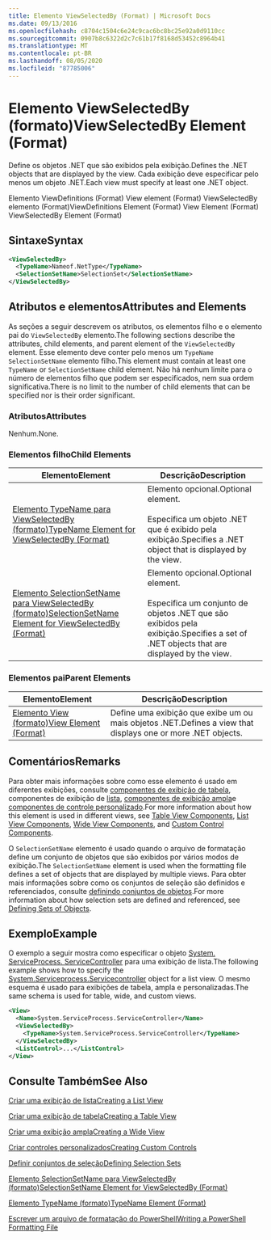 ```yaml
---
title: Elemento ViewSelectedBy (Format) | Microsoft Docs
ms.date: 09/13/2016
ms.openlocfilehash: c8704c1504c6e24c9cac6bc8bc25e92a0d9110cc
ms.sourcegitcommit: 0907b8c6322d2c7c61b17f8168d53452c8964b41
ms.translationtype: MT
ms.contentlocale: pt-BR
ms.lasthandoff: 08/05/2020
ms.locfileid: "87785006"
---
```

# <a name="viewselectedby-element-format"></a><span data-ttu-id="fdbfb-102">Elemento ViewSelectedBy (formato)</span><span class="sxs-lookup"><span data-stu-id="fdbfb-102">ViewSelectedBy Element (Format)</span></span>

<span data-ttu-id="fdbfb-103">Define os objetos .NET que são exibidos pela exibição.</span><span class="sxs-lookup"><span data-stu-id="fdbfb-103">Defines the .NET objects that are displayed by the view.</span></span> <span data-ttu-id="fdbfb-104">Cada exibição deve especificar pelo menos um objeto .NET.</span><span class="sxs-lookup"><span data-stu-id="fdbfb-104">Each view must specify at least one .NET object.</span></span>

<span data-ttu-id="fdbfb-105">Elemento ViewDefinitions (Format) View element (Format) ViewSelectedBy elemento (Format)</span><span class="sxs-lookup"><span data-stu-id="fdbfb-105">ViewDefinitions Element (Format) View Element (Format) ViewSelectedBy Element (Format)</span></span>

## <a name="syntax"></a><span data-ttu-id="fdbfb-106">Sintaxe</span><span class="sxs-lookup"><span data-stu-id="fdbfb-106">Syntax</span></span>

```xml
<ViewSelectedBy>
  <TypeName>Nameof.NetType</TypeName>
  <SelectionSetName>SelectionSet</SelectionSetName>
</ViewSelectedBy>
```

## <a name="attributes-and-elements"></a><span data-ttu-id="fdbfb-107">Atributos e elementos</span><span class="sxs-lookup"><span data-stu-id="fdbfb-107">Attributes and Elements</span></span>

<span data-ttu-id="fdbfb-108">As seções a seguir descrevem os atributos, os elementos filho e o elemento pai do `ViewSelectedBy` elemento.</span><span class="sxs-lookup"><span data-stu-id="fdbfb-108">The following sections describe the attributes, child elements, and parent element of the `ViewSelectedBy` element.</span></span> <span data-ttu-id="fdbfb-109">Esse elemento deve conter pelo menos um `TypeName` `SelectionSetName` elemento filho.</span><span class="sxs-lookup"><span data-stu-id="fdbfb-109">This element must contain at least one `TypeName` or `SelectionSetName` child element.</span></span> <span data-ttu-id="fdbfb-110">Não há nenhum limite para o número de elementos filho que podem ser especificados, nem sua ordem significativa.</span><span class="sxs-lookup"><span data-stu-id="fdbfb-110">There is no limit to the number of child elements that can be specified nor is their order significant.</span></span>

### <a name="attributes"></a><span data-ttu-id="fdbfb-111">Atributos</span><span class="sxs-lookup"><span data-stu-id="fdbfb-111">Attributes</span></span>

<span data-ttu-id="fdbfb-112">Nenhum.</span><span class="sxs-lookup"><span data-stu-id="fdbfb-112">None.</span></span>

### <a name="child-elements"></a><span data-ttu-id="fdbfb-113">Elementos filho</span><span class="sxs-lookup"><span data-stu-id="fdbfb-113">Child Elements</span></span>

|<span data-ttu-id="fdbfb-114">Elemento</span><span class="sxs-lookup"><span data-stu-id="fdbfb-114">Element</span></span>|<span data-ttu-id="fdbfb-115">Descrição</span><span class="sxs-lookup"><span data-stu-id="fdbfb-115">Description</span></span>|
|-------------|-----------------|
|[<span data-ttu-id="fdbfb-116">Elemento TypeName para ViewSelectedBy (formato)</span><span class="sxs-lookup"><span data-stu-id="fdbfb-116">TypeName Element for ViewSelectedBy (Format)</span></span>](./typename-element-for-viewselectedby-format.md)|<span data-ttu-id="fdbfb-117">Elemento opcional.</span><span class="sxs-lookup"><span data-stu-id="fdbfb-117">Optional element.</span></span><br /><br /> <span data-ttu-id="fdbfb-118">Especifica um objeto .NET que é exibido pela exibição.</span><span class="sxs-lookup"><span data-stu-id="fdbfb-118">Specifies a .NET object that is displayed by the view.</span></span>|
|[<span data-ttu-id="fdbfb-119">Elemento SelectionSetName para ViewSelectedBy (formato)</span><span class="sxs-lookup"><span data-stu-id="fdbfb-119">SelectionSetName Element for ViewSelectedBy (Format)</span></span>](./selectionsetname-element-for-viewselectedby-format.md)|<span data-ttu-id="fdbfb-120">Elemento opcional.</span><span class="sxs-lookup"><span data-stu-id="fdbfb-120">Optional element.</span></span><br /><br /> <span data-ttu-id="fdbfb-121">Especifica um conjunto de objetos .NET que são exibidos pela exibição.</span><span class="sxs-lookup"><span data-stu-id="fdbfb-121">Specifies a set of .NET objects that are displayed by the view.</span></span>|

### <a name="parent-elements"></a><span data-ttu-id="fdbfb-122">Elementos pai</span><span class="sxs-lookup"><span data-stu-id="fdbfb-122">Parent Elements</span></span>

|<span data-ttu-id="fdbfb-123">Elemento</span><span class="sxs-lookup"><span data-stu-id="fdbfb-123">Element</span></span>|<span data-ttu-id="fdbfb-124">Descrição</span><span class="sxs-lookup"><span data-stu-id="fdbfb-124">Description</span></span>|
|-------------|-----------------|
|[<span data-ttu-id="fdbfb-125">Elemento View (formato)</span><span class="sxs-lookup"><span data-stu-id="fdbfb-125">View Element (Format)</span></span>](./view-element-format.md)|<span data-ttu-id="fdbfb-126">Define uma exibição que exibe um ou mais objetos .NET.</span><span class="sxs-lookup"><span data-stu-id="fdbfb-126">Defines a view that displays one or more .NET objects.</span></span>|

## <a name="remarks"></a><span data-ttu-id="fdbfb-127">Comentários</span><span class="sxs-lookup"><span data-stu-id="fdbfb-127">Remarks</span></span>

<span data-ttu-id="fdbfb-128">Para obter mais informações sobre como esse elemento é usado em diferentes exibições, consulte [componentes de exibição de tabela](./creating-a-table-view.md), componentes de exibição de [lista](./creating-a-list-view.md), [componentes de exibição ampla](./creating-a-wide-view.md)e [componentes de controle personalizado](./creating-custom-controls.md).</span><span class="sxs-lookup"><span data-stu-id="fdbfb-128">For more information about how this element is used in different views, see [Table View Components](./creating-a-table-view.md), [List View Components](./creating-a-list-view.md), [Wide View Components](./creating-a-wide-view.md), and [Custom Control Components](./creating-custom-controls.md).</span></span>

<span data-ttu-id="fdbfb-129">O `SelectionSetName` elemento é usado quando o arquivo de formatação define um conjunto de objetos que são exibidos por vários modos de exibição.</span><span class="sxs-lookup"><span data-stu-id="fdbfb-129">The `SelectionSetName` element is used when the formatting file defines a set of objects that are displayed by multiple views.</span></span> <span data-ttu-id="fdbfb-130">Para obter mais informações sobre como os conjuntos de seleção são definidos e referenciados, consulte [definindo conjuntos de objetos](./defining-selection-sets.md).</span><span class="sxs-lookup"><span data-stu-id="fdbfb-130">For more information about how selection sets are defined and referenced, see [Defining Sets of Objects](./defining-selection-sets.md).</span></span>

## <a name="example"></a><span data-ttu-id="fdbfb-131">Exemplo</span><span class="sxs-lookup"><span data-stu-id="fdbfb-131">Example</span></span>

<span data-ttu-id="fdbfb-132">O exemplo a seguir mostra como especificar o objeto [System. ServiceProcess. ServiceController](/dotnet/api/System.ServiceProcess.ServiceController) para uma exibição de lista.</span><span class="sxs-lookup"><span data-stu-id="fdbfb-132">The following example shows how to specify the [System.Serviceprocess.Servicecontroller](/dotnet/api/System.ServiceProcess.ServiceController) object for a list view.</span></span> <span data-ttu-id="fdbfb-133">O mesmo esquema é usado para exibições de tabela, ampla e personalizadas.</span><span class="sxs-lookup"><span data-stu-id="fdbfb-133">The same schema is used for table, wide, and custom views.</span></span>

```xml
<View>
  <Name>System.ServiceProcess.ServiceController</Name>
  <ViewSelectedBy>
    <TypeName>System.ServiceProcess.ServiceController</TypeName>
  </ViewSelectedBy>
  <ListControl>...</ListControl>
</View>
```

## <a name="see-also"></a><span data-ttu-id="fdbfb-134">Consulte Também</span><span class="sxs-lookup"><span data-stu-id="fdbfb-134">See Also</span></span>

[<span data-ttu-id="fdbfb-135">Criar uma exibição de lista</span><span class="sxs-lookup"><span data-stu-id="fdbfb-135">Creating a List View</span></span>](./creating-a-list-view.md)

[<span data-ttu-id="fdbfb-136">Criar uma exibição de tabela</span><span class="sxs-lookup"><span data-stu-id="fdbfb-136">Creating a Table View</span></span>](./creating-a-table-view.md)

[<span data-ttu-id="fdbfb-137">Criar uma exibição ampla</span><span class="sxs-lookup"><span data-stu-id="fdbfb-137">Creating a Wide View</span></span>](./creating-a-wide-view.md)

[<span data-ttu-id="fdbfb-138">Criar controles personalizados</span><span class="sxs-lookup"><span data-stu-id="fdbfb-138">Creating Custom Controls</span></span>](./creating-custom-controls.md)

[<span data-ttu-id="fdbfb-139">Definir conjuntos de seleção</span><span class="sxs-lookup"><span data-stu-id="fdbfb-139">Defining Selection Sets</span></span>](./defining-selection-sets.md)

[<span data-ttu-id="fdbfb-140">Elemento SelectionSetName para ViewSelectedBy (formato)</span><span class="sxs-lookup"><span data-stu-id="fdbfb-140">SelectionSetName Element for ViewSelectedBy (Format)</span></span>](./selectionsetname-element-for-viewselectedby-format.md)

[<span data-ttu-id="fdbfb-141">Elemento TypeName (formato)</span><span class="sxs-lookup"><span data-stu-id="fdbfb-141">TypeName Element (Format)</span></span>](./typename-element-for-viewselectedby-format.md)

[<span data-ttu-id="fdbfb-142">Escrever um arquivo de formatação do PowerShell</span><span class="sxs-lookup"><span data-stu-id="fdbfb-142">Writing a PowerShell Formatting File</span></span>](./writing-a-powershell-formatting-file.md)
